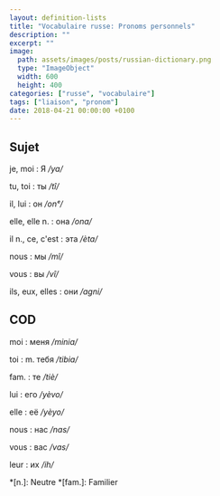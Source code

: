 ```yaml
---
layout: definition-lists
title: "Vocabulaire russe: Pronoms personnels"
description: ""
excerpt: ""
image:
  path: assets/images/posts/russian-dictionary.png
  type: "ImageObject"
  width: 600
  height: 400
categories: ["russe", "vocabulaire"]
tags: ["liaison", "pronom"]
date: 2018-04-21 00:00:00 +0100
---
```



## Sujet

je, moi
: Я
*/ya/*

tu, toi
: ты
*/tî/*

il, lui
: он
*/onᵉ/*

elle, elle n.
: она
*/ona/*

il n., ce, c'est
: этa
*/èta/*

nous
: мы
*/mî/*

vous
: вы
*/vî/*

ils, eux, elles
: они
*/agni/*


## COD

moi
: меня
*/minia/*

toi
: m.
  тебя
  */tibia/*

  fam.
  : те
  */tiè/*

lui
: его
*/yèvo/*

elle
: её
*/yèyo/*

nous
: нас
*/nas/*

vous
: вас
*/vas/*

leur
: их
*/ih/*



*[n.]: Neutre
*[fam.]: Familier
